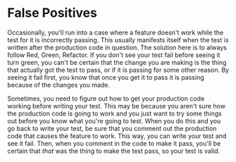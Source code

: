 # False Positives

Occasionally, you'll run into a case where a feature doesn't work while the test
for it is incorrectly passing. This usually manifests itself when the test is
written after the production code in question. The solution here is to always
follow Red, Green, Refactor. If you don't see your test fail before seeing it
turn green, you can't be certain that the change you are making is the thing
that actually got the test to pass, or if it is passing for some other reason.
By seeing it fail first, you know that once you get it to pass it is passing
because of the changes you made.

Sometimes, you need to figure out how to get your production code working before
writing your test. This may be because you aren't sure how the production
code is going to work and you just want to try some things out before you know
what you're going to test. When you do this and you go back to write your test,
be sure that you comment out the production code that causes the feature to
work. This way, you can write your test and see it fail. Then, when you comment
in the code to make it pass, you'll be certain that _that_ was the thing to make
the test pass, so your test is valid.
